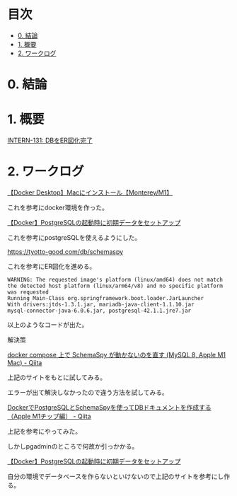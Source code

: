 # 目次

- [0. 結論](#0-結論)
- [1. 概要](#1-概要)
- [2. ワークログ](#2-ワークログ)

# 0. 結論
 
# 1. 概要
[INTERN-131: DBをER図化完了](https://remotesalesproject.atlassian.net/browse/INTERN-131)
 

# 2. ワークログ
[【Docker Desktop】Macにインストール【Monterey/M1】 ](https://chigusa-web.com/blog/docker-desktop-mac/)

これを参考にdocker環境を作った。

[【Docker】PostgreSQLの起動時に初期データをセットアップ ](https://amateur-engineer.com/docker-compose-postgresql/)

これを参考にpostgreSQLを使えるようにした。

https://tyotto-good.com/db/schemaspy

これを参考にER図化を進める。

```
WARNING: The requested image's platform (linux/amd64) does not match the detected host platform (linux/arm64/v8) and no specific platform was requested
Running Main-Class org.springframework.boot.loader.JarLauncher
With drivers:jtds-1.3.1.jar, mariadb-java-client-1.1.10.jar
mysql-connector-java-6.0.6.jar, postgresql-42.1.1.jre7.jar
```

以上のようなコードが出た。

解決策

[docker compose 上で SchemaSpy が動かないのを直す (MySQL 8, Apple M1 Mac) - Qiita ](https://qiita.com/mikankari/items/785cb00d8b7b1f563f13)

上記のサイトをもとに試してみる。

エラーが出て解決しなかったので違う方法を試してみる。


[DockerでPostgreSQLとSchemaSpyを使ってDBドキュメントを作成する（Apple M1チップ編） - Qiita ](https://qiita.com/fakefurcoronet/items/f44ee24c94bcfc4ca6bb)

上記を参考にやってみた。

しかしpgadminのところで何故か引っかかる。


[【Docker】PostgreSQLの起動時に初期データをセットアップ ](https://amateur-engineer.com/docker-compose-postgresql/)

自分の環境でデータベースを作らないといけないので上記のサイトを参考にし作る。
